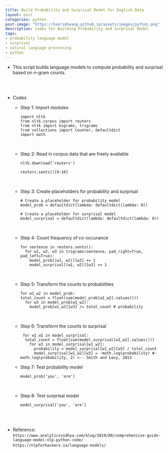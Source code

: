 ```yaml
---
title: Build Probability and Surprisal Model for English Data
layout: post
categories: python
post-image: "https://haerimhwang.github.io/assets/images/python.png"
description: Codes for Building Probability and Surprisal Model
tags:
- probability language model
- surprisal
- natural language processing
- python
---
```

* This script builds language models to compute probability and surprisal based on n-gram counts.  
<br>
<br>

* Codes
    
    * Step 1: Import modules
        
          import nltk
          from nltk.corpus import reuters
          from nltk import bigrams, trigrams
          from collections import Counter, defaultdict
          import math
          
    <br>      

    * Step 2: Read in corpus data that are freely available
        
          nltk.download('reuters')
                
          reuters.sents()[0:10]
          
    <br>    
        
    * Step 3: Create placeholders for probability and surprisal
        
          # Create a placeholder for probability model
          model_prob = defaultdict(lambda: defaultdict(lambda: 0))
            
          # Create a placeholder for surprisal model
          model_surprisal = defaultdict(lambda: defaultdict(lambda: 0))
          
    <br>   
        
    * Step 4: Count frequency of co-occurance
        
          for sentence in reuters.sents():
            for w1, w2, w3 in trigrams(sentence, pad_right=True, pad_left=True):
              model_prob[(w1, w2)][w3] += 1
              model_surprisal[(w1, w2)][w3] += 1
              
     <br>        
        
    * Step 5: Transform the counts to probabilities
        
          for w1_w2 in model_prob:
          total_count = float(sum(model_prob[w1_w2].values()))
            for w3 in model_prob[w1_w2]:
              model_prob[w1_w2][w3] /= total_count # probability
              
     <br>        
        
    * Step 6: Transform the counts to surprisal
        
           for w1_w2 in model_surprisal:
            total_count = float(sum(model_surprisal[w1_w2].values()))
              for w3 in model_surprisal[w1_w2]:
                probability = model_surprisal[w1_w2][w3] / total_count  
                model_surprisal[w1_w2][w3] = -math.log(probability) #-math.log(probability, 2) <-- Smith and Levy, 2013
      
    * Step 7: Test probability model
        
          model_prob['you', 'are']
          
    <br>   
        
    * Step 8: Test surprisal model
        
          model_surprisal['you', 'are']
          
            
<br>
<br>

* Reference:  
   `https://www.analyticsvidhya.com/blog/2019/08/comprehensive-guide-language-model-nlp-python-code/`  
   `https://nlpforhackers.io/language-models/`  
   
<br>
<br>

